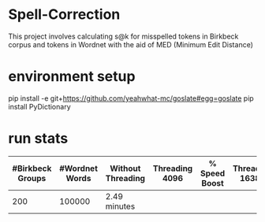 # Spell-Correction
This project involves calculating s@k for misspelled tokens in Birkbeck corpus and tokens in Wordnet with the aid of MED (Minimum Edit Distance)

# environment setup
pip install -e git+https://github.com/yeahwhat-mc/goslate#egg=goslate
pip install PyDictionary

# run stats
| #Birkbeck Groups | #Wordnet Words | Without Threading | Threading 4096 | % Speed Boost | Threading 16384 | % Speed Boost | 
|------------------|----------------| ----------------- |----------------| ------------- | --------------- | ------------- |
| 200              | 100000         | 2.49 minutes | 

